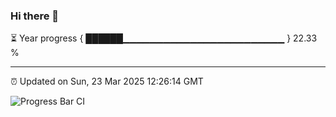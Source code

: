 ### Hi there 👋

⏳ Year progress { ██████▁▁▁▁▁▁▁▁▁▁▁▁▁▁▁▁▁▁▁▁▁▁▁▁ } 22.33 %

---

⏰ Updated on Sun, 23 Mar 2025 12:26:14 GMT

![Progress Bar CI](https://github.com/liununu/liununu/workflows/Progress%20Bar%20CI/badge.svg)
